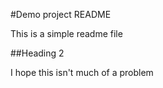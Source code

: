 #Demo project README

This is a simple readme file

##Heading 2

I hope this isn't much of a problem